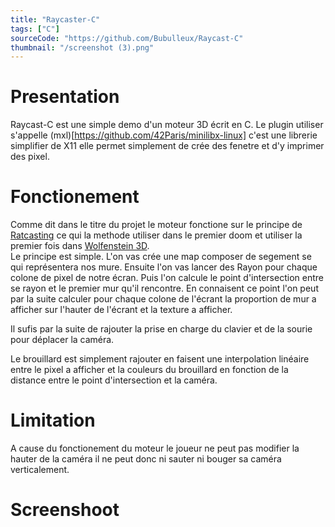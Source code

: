 ```yaml
---
title: "Raycaster-C"
tags: ["C"]
sourceCode: "https://github.com/Bubulleux/Raycast-C"
thumbnail: "/screenshot (3).png"
---
```


# Presentation

Raycast-C est une simple demo d'un moteur 3D écrit en C. Le plugin utiliser
s'appelle (mxl)[https://github.com/42Paris/minilibx-linux] c'est une librerie
simplifier de X11 elle permet simplement de crée des fenetre et d'y imprimer
des pixel. 

# Fonctionement

Comme dit dans le titre du projet le moteur fonctione sur le principe de 
[Ratcasting](https://fr.wikipedia.org/wiki/Raycasting) ce qui la methode
utiliser dans le premier doom et utiliser la premier fois dans 
[Wolfenstein 3D](https://fr.wikipedia.org/wiki/Wolfenstein_3D).  
Le principe est simple. L'on vas crée une map composer de segement se qui
représentera nos mure. Ensuite l'on vas lancer des Rayon pour chaque colone
de pixel de notre écran. Puis l'on calcule le point d'intersection entre se 
rayon et le premier mur qu'il rencontre. En connaisent ce point l'on peut par 
la suite calculer pour chaque colone de l'écrant la proportion de mur a 
afficher sur l'hauter de l'écrant et la texture a afficher. 

Il sufis par la suite de rajouter la prise en charge du clavier et de la sourie
pour déplacer la caméra. 

Le brouillard est simplement rajouter en faisent une interpolation linéaire 
entre le pixel a afficher et la couleurs du brouillard en fonction de la 
distance entre le point d'intersection et la caméra.


# Limitation

A cause du fonctionement du moteur le joueur ne peut pas modifier la hauter
de la caméra il ne peut donc ni sauter ni bouger sa caméra verticalement.


# Screenshoot
